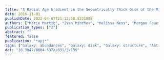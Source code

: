 ```yaml
---
title: "A Radial Age Gradient in the Geometrically Thick Disk of the Milky Way"
date: 2016-11-01
publishDate: 2022-04-07T21:12:58.823180Z
authors: ["Marie Martig", "Ivan Minchev", "Melissa Ness", "Morgan Fouesneau", "Hans-Walter Rix"]
publication_types: ["2"]
abstract: ""
featured: false
publication: "*apj*"
tags: ["Galaxy: abundances", "Galaxy: disk", "Galaxy: structure", "Astrophysics - Astrophysics of Galaxies"]
doi: "10.3847/0004-637X/831/2/139"
---
```


